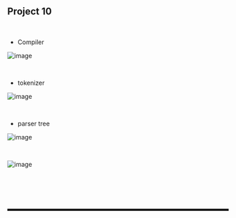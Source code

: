 ## Project 10

<br>

+ Compiler

![image](https://user-images.githubusercontent.com/52172169/220122498-ea8d5908-2124-4200-9109-d234efd0b917.png)

<br>

+ tokenizer

![image](https://user-images.githubusercontent.com/52172169/220122345-ec6f1830-f612-497c-b14e-5b4ef521760d.png)

<br>

+ parser tree

![image](https://user-images.githubusercontent.com/52172169/220122698-ba4226ec-0109-43e7-958b-afa28c74d4ca.png)

<br>

![image](https://user-images.githubusercontent.com/52172169/220122655-78031e3a-c421-41ca-8c16-fcd5cfe3244c.png)

<br>


<br><br>
<hr style="border: 2px solid;">
<br><br>
